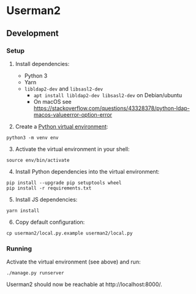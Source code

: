# Userman2

## Development

### Setup

1. Install dependencies:

   - Python 3
   - Yarn
   - `libldap2-dev` and `libsasl2-dev`
       - `apt install libldap2-dev libsasl2-dev` on Debian/ubuntu
       - On macOS see https://stackoverflow.com/questions/43328378/python-ldap-macos-valueerror-option-error

2. Create a [Python virtual environment]:

```
python3 -m venv env
```

3. Activate the virtual environment in your shell:

```
source env/bin/activate
```

4. Install Python dependencies into the virtual environment:

```
pip install --upgrade pip setuptools wheel
pip install -r requirements.txt
```

5. Install JS dependencies:

```
yarn install
```

6. Copy default configuration:

```
cp userman2/local.py.example userman2/local.py
```

[Python virtual environment]: https://chriswarrick.com/blog/2018/09/04/python-virtual-environments/

### Running

Activate the virtual environment (see above) and run:

```
./manage.py runserver
```

Userman2 should now be reachable at http://localhost:8000/.
